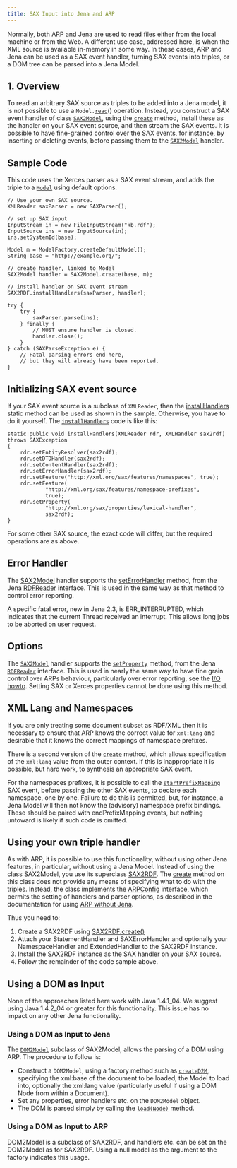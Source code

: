 ```yaml
---
title: SAX Input into Jena and ARP
---
```


Normally, both ARP and Jena are used to read files either from the
local machine or from the Web. A different use case, addressed
here, is when the XML source is available in-memory in some way. In
these cases, ARP and Jena can be used as a SAX event handler,
turning SAX events into triples, or a DOM tree can be parsed into a
Jena Model.

## 1. Overview

To read an arbitrary SAX source as triples to be added into a Jena
model, it is not possible to use a
`Model.`[`read`](/documentation/javadoc/jena/org.apache.jena.core/org/apache/jena/rdf/model/Model.html#read(java.io.InputStream,%20java.lang.String))()
operation. Instead, you construct a SAX event handler of class
[`SAX2Model`](/documentation/javadoc/jena/org.apache.jena.core/org/apache/jena/rdf/arp/SAX2Model.html),
using the
[`create`](/documentation/javadoc/jena/org.apache.jena.core/org/apache/jena/rdf/arp/SAX2Model.html#create(java.lang.String,%20org.apache.jena.rdf.model.Model))
method, install these as the handler on your SAX event source, and
then stream the SAX events. It is possible to have fine-grained
control over the SAX events, for instance, by inserting or deleting
events, before passing them to the
[`SAX2Model`](/documentation/javadoc/jena/org.apache.jena.core/org/apache/jena/rdf/arp/SAX2Model.html)
handler.

## Sample Code

This code uses the Xerces parser as a SAX event stream, and adds
the triple to a
[`Model`](/documentation/javadoc/jena/org.apache.jena.core/org/apache/jena/rdf/model/Model.html) using
default options.

    // Use your own SAX source.
    XMLReader saxParser = new SAXParser();

    // set up SAX input
    InputStream in = new FileInputStream("kb.rdf");
    InputSource ins = new InputSource(in);
    ins.setSystemId(base);

    Model m = ModelFactory.createDefaultModel();
    String base = "http://example.org/";

    // create handler, linked to Model
    SAX2Model handler = SAX2Model.create(base, m);

    // install handler on SAX event stream
    SAX2RDF.installHandlers(saxParser, handler);

    try {
        try {
            saxParser.parse(ins);
        } finally {
            // MUST ensure handler is closed.
            handler.close();
        }
    } catch (SAXParseException e) {
        // Fatal parsing errors end here,
        // but they will already have been reported.
    }

## Initializing SAX event source

If your SAX event source is a subclass of `XMLReader`, then the
[installHandlers](/documentation/javadoc/jena/org.apache.jena.core/org/apache/jena/rdf/arp/SAX2RDF.html#installHandlers(org.xml.sax.XMLReader,%20org.apache.jena.rdf.arp.XMLHandler))
static method can be used as shown in the sample. Otherwise, you
have to do it yourself. The
[`installHandlers`](/documentation/javadoc/jena/org.apache.jena.core/org/apache/jena/rdf/arp/SAX2RDF.html#installHandlers(org.xml.sax.XMLReader,%20org.apache.jena.rdf.arp.XMLHandler))
code is like this:

    static public void installHandlers(XMLReader rdr, XMLHandler sax2rdf)
    throws SAXException
    {
        rdr.setEntityResolver(sax2rdf);
        rdr.setDTDHandler(sax2rdf);
        rdr.setContentHandler(sax2rdf);
        rdr.setErrorHandler(sax2rdf);
        rdr.setFeature("http://xml.org/sax/features/namespaces", true);
        rdr.setFeature(
                "http://xml.org/sax/features/namespace-prefixes",
                true);
        rdr.setProperty(
                "http://xml.org/sax/properties/lexical-handler",
                sax2rdf);
    }

For some other SAX source, the exact code will differ, but the
required operations are as above.

## Error Handler

The [SAX2Model](/documentation/javadoc/jena/org.apache.jena.core/org/apache/jena/rdf/arp/SAX2Model.html)
handler supports the
[setErrorHandler](/documentation/javadoc/jena/org.apache.jena.core/org/apache/jena/rdf/model/RDFReader.html#setErrorHandler(org.apache.jena.rdf.model.RDFErrorHandler))
method, from the Jena
[RDFReader](/documentation/javadoc/jena/org.apache.jena.core/org/apache/jena/rdf/model/RDFReader.html)
interface. This is used in the same way as that method to control
error reporting.

A specific fatal error, new in Jena 2.3, is ERR\_INTERRUPTED, which
indicates that the current Thread received an interrupt. This
allows long jobs to be aborted on user request.

## Options

The [`SAX2Model`](/documentation/javadoc/jena/org.apache.jena.core/org/apache/jena/rdf/arp/SAX2Model.html)
handler supports the
[`setProperty`](/documentation/javadoc/jena/org.apache.jena.core/org/apache/jena/rdf/model/RDFReader.html#setProperty(java.lang.String,%20java.lang.Object))
method, from the Jena
[`RDFReader`](/documentation/javadoc/jena/org.apache.jena.core/org/apache/jena/rdf/model/RDFReader.html)
interface. This is used in nearly the same way to have fine grain
control over ARPs behaviour, particularly over error reporting, see
the [I/O howto](iohowto.html#arp_properties). Setting SAX or
Xerces properties cannot be done using this method.

## XML Lang and Namespaces

If you are only treating some document subset as RDF/XML then it is
necessary to ensure that ARP knows the correct value for `xml:lang`
and desirable that it knows the correct mappings of namespace
prefixes.

There is a second version of the
[`create`](/documentation/javadoc/jena/org.apache.jena.core/org/apache/jena/rdf/arp/SAX2Model.html#create(java.lang.String,%20org.apache.jena.rdf.model.Model,%20java.lang.String))
method, which allows specification of the `xml:lang` value from the
outer context. If this is inappropriate it is possible, but hard
work, to synthesis an appropriate SAX event.

For the namespaces prefixes, it is possible to call the
[`startPrefixMapping`](/documentation/javadoc/jena/org.apache.jena.core/org/apache/jena/rdf/arp/SAX2RDF.html#startPrefixMapping(java.lang.String,%20java.lang.String))
SAX event, before passing the other SAX events, to declare each
namespace, one by one. Failure to do this is permitted, but, for
instance, a Jena Model will then not know the (advisory) namespace
prefix bindings. These should be paired with endPrefixMapping
events, but nothing untoward is likely if such code is omitted.

## Using your own triple handler

As with ARP, it is possible to use this functionality, without
using other Jena features, in particular, without using a Jena
Model. Instead of using the class SAX2Model, you use its superclass
[SAX2RDF](/documentation/javadoc/jena/org.apache.jena.core/org/apache/jena/rdf/arp/SAX2RDF.html). The
[create](/documentation/javadoc/jena/org.apache.jena.core/org/apache/jena/rdf/arp/SAX2RDF.html#create(java.lang.String))
method on this class does not provide any means of specifying what
to do with the triples. Instead, the class implements the
[ARPConfig](/documentation/javadoc/jena/org.apache.jena.core/org/apache/jena/rdf/arp/SAX2RDF.html)
interface, which permits the setting of handlers and parser
options, as described in the documentation for using
[ARP without Jena](standalone.html).

Thus you need to:

1.  Create a SAX2RDF using
    [SAX2RDF.create()](/documentation/javadoc/jena/org.apache.jena.core/org/apache/jena/rdf/arp/SAX2RDF.html#create(java.lang.String))
2.  Attach your StatementHandler and SAXErrorHandler and optionally
    your NamespaceHandler and ExtendedHandler to the SAX2RDF instance.
3.  Install the SAX2RDF instance as the SAX handler on your SAX
    source.
4.  Follow the remainder of the code sample above.

## Using a DOM as Input

None of the approaches listed here work with Java 1.4.1\_04. We
suggest using Java 1.4.2\_04 or greater for this functionality.
This issue has no impact on any other Jena functionality.

### Using a DOM as Input to Jena

The [`DOM2Model`](/documentation/javadoc/jena/org.apache.jena.core/org/apache/jena/rdf/arp/DOM2Model.html)
subclass of SAX2Model, allows the parsing of a DOM using ARP. The
procedure to follow is:

-   Construct a `DOM2Model`, using a factory method such as
    [`createD2M`](/documentation/javadoc/jena/org.apache.jena.core/org/apache/jena/rdf/arp/DOM2Model.html#createD2M(java.lang.String,%20org.apache.jena.rdf.model.Model)),
    specifying the xml:base of the document to be loaded, the Model to
    load into, optionally the xml:lang value (particularly useful if
    using a DOM Node from within a Document).
-   Set any properties, error handlers etc. on the `DOM2Model`
    object.
-   The DOM is parsed simply by calling the
    [`load(Node)`](/documentation/javadoc/jena/org.apache.jena.core/org/apache/jena/rdf/arp/DOM2Model.html#load(org.w3c.dom.Node))
    method.

### Using a DOM as Input to ARP

DOM2Model is a subclass of SAX2RDF, and handlers etc. can be set on
the DOM2Model as for SAX2RDF. Using a null model as the argument to
the factory indicates this usage.
